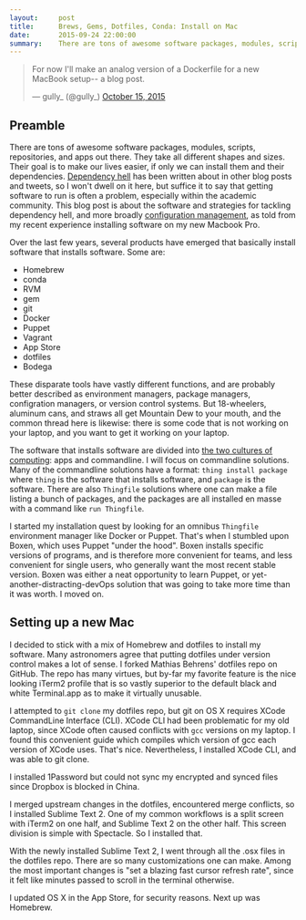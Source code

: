 ```yaml
---
layout:     post
title:      Brews, Gems, Dotfiles, Conda: Install on Mac
date:       2015-09-24 22:00:00
summary:    There are tons of awesome software packages, modules, scripts, repositories, and apps out there.  This blog post is about the software and strategies for configuration management on one's personal computer, as told from my recent experience installing software on a new laptop.  Is there a "right way" to install software?
---
```


<blockquote class="twitter-tweet" lang="en"><p lang="en" dir="ltr">For now I&#39;ll make an analog version of a Dockerfile for a new MacBook setup-- a blog post.</p>&mdash; gully_ (@gully_) <a href="https://twitter.com/gully_/status/654500856109252609">October 15, 2015</a></blockquote>
<script async src="//platform.twitter.com/widgets.js" charset="utf-8"></script>

## Preamble

There are tons of awesome software packages, modules, scripts, repositories, and apps out there.  They take all different shapes and sizes.  Their goal is to make our lives easier, if only we can install them and their dependencies.  [Dependency hell](https://en.wikipedia.org/wiki/Dependency_hell) has been written about in other blog posts and tweets, so I won't dwell on it here, but suffice it to say that getting software to run is often a problem, especially within the academic community.  This blog post is about the software and strategies for tackling dependency hell, and more broadly [configuration management](https://en.wikipedia.org/wiki/Configuration_management), as told from my recent experience installing software on my new Macbook Pro.  

Over the last few years, several products have emerged that basically install software that installs software.  Some are:

- Homebrew
- conda
- RVM
- gem
- git
- Docker
- Puppet
- Vagrant
- App Store
- dotfiles
- Bodega

These disparate tools have vastly different functions, and are probably better described as environment managers, package managers, configration managers, or version control systems.  But 18-wheelers, aluminum cans, and straws all get Mountain Dew to your mouth, and the common thread here is likewise: there is some code that is not working on your laptop, and you want to get it working on your laptop.

The software that installs software are divided into [the two cultures of computing](): apps and commandline.  I will focus on commandline solutions.  Many of the commandline solutions have a format: `thing install package` where `thing` is the software that installs software, and `package` is the software.  There are also `Thingfile` solutions where one can make a file listing a bunch of packages, and the packages are all installed en masse with a command like `run Thingfile`.

I started my installation quest by looking for an omnibus `Thingfile` environment manager like Docker or Puppet.  That's when I stumbled upon Boxen, which uses Puppet "under the hood".  Boxen installs specific versions of programs, and is therefore more convenient for teams, and less convenient for single users, who generally want the most recent stable version.  Boxen was either a neat opportunity to learn Puppet, or yet-another-distracting-devOps solution that was going to take more time than it was worth.  I moved on.

## Setting up a new Mac

I decided to stick with a mix of Homebrew and dotfiles to install my software.  Many astronomers agree that putting dotfiles under version control makes a lot of sense.  I forked Mathias Behrens' dotfiles repo on GitHub.  The repo has many virtues, but by-far my favorite feature is the nice looking iTerm2 profile that is so vastly superior to the default black and white Terminal.app as to make it virtually unusable.

I attempted to `git clone` my dotfiles repo, but git on OS X requires XCode CommandLine Interface (CLI).  XCode CLI had been problematic for my old laptop, since XCode often caused conflicts with `gcc` versions on my laptop.  I found this convenient guide which compiles which version of gcc each version of XCode uses.  That's nice.  Nevertheless, I installed XCode CLI, and was able to git clone.

I installed 1Password but could not sync my encrypted and synced files since Dropbox is blocked in China.

I merged upstream changes in the dotfiles, encountered merge conflicts, so I installed Sublime Text 2.  One of my common workflows is a split screen with iTerm2 on one half, and Sublime Text 2 on the other half.  This screen division is simple with Spectacle.  So I installed that.  

With the newly installed Sublime Text 2, I went through all the .osx files in the dotfiles repo.  There are so many customizations one can make.  Among the most important changes is "set a blazing fast cursor refresh rate", since it felt like minutes passed to scroll in the terminal otherwise.

I updated OS X in the App Store, for security reasons.  Next up was Homebrew.
 




